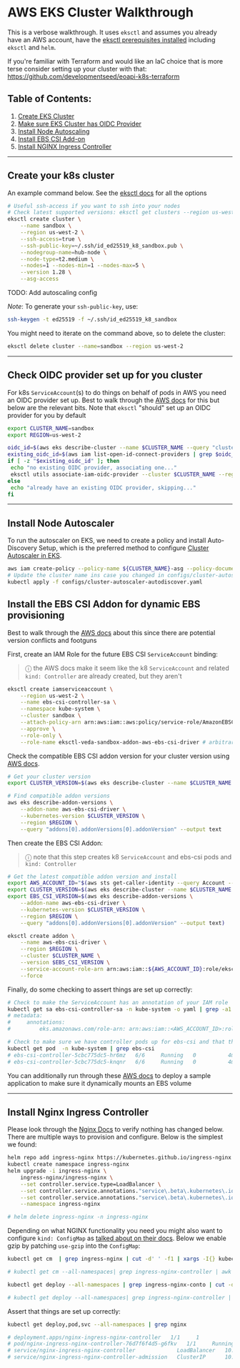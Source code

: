 # AWS EKS Cluster Walkthrough

This is a verbose walkthrough. It uses `eksctl` and assumes you already have an AWS account, have the [eksctl prerequisites installed](https://docs.aws.amazon.com/eks/latest/userguide/getting-started-eksctl.html) including `eksctl` and `helm`.

If you're familiar with Terraform and would like an IaC choice that is more terse consider setting up your cluster with that: https://github.com/developmentseed/eoapi-k8s-terraform


## Table of Contents:
1. [Create EKS Cluster](#create-cluster)
2. [Make sure EKS Cluster has OIDC Provider](#check-oidc)
3. [Install Node Autoscaling](#node-autoscaler)
4. [Install EBS CSI Add-on](#ebs-addon)
5. [Install NGINX Ingress Controller](#nginx-ingress)

---

## Create your k8s cluster <a name="create-cluster"></a>

An example command below. See the [eksctl docs](https://eksctl.io/usage/creating-and-managing-clusters/) for all the options

   ```sh
   # Useful ssh-access if you want to ssh into your nodes
   # Check latest supported versions: eksctl get clusters --region us-west-2
   eksctl create cluster \
       --name sandbox \
       --region us-west-2 \
       --ssh-access=true \
       --ssh-public-key=~/.ssh/id_ed25519_k8_sandbox.pub \
       --nodegroup-name=hub-node \
       --node-type=t2.medium \
       --nodes=1 --nodes-min=1 --nodes-max=5 \
       --version 1.28 \
       --asg-access
   ```

TODO:  Add autoscaling config

*Note*: To generate your `ssh-public-key`, use:

  ```sh
  ssh-keygen -t ed25519 -f ~/.ssh/id_ed25519_k8_sandbox
  ```


You might need to iterate on the command above, so to delete the cluster:

   ```sh
   eksctl delete cluster --name=sandbox --region us-west-2
   ```

---

## Check OIDC provider set up for you cluster <a name="check-oidc"></a>

For k8s `ServiceAccount`(s) to do things on behalf of pods in AWS you need an OIDC provider set up. Best to walk through
the [AWS docs](https://docs.aws.amazon.com/eks/latest/userguide/enable-iam-roles-for-service-accounts.html) for this
but below are the relevant bits. Note that `eksctl` "should" set up an OIDC provider for you by default

   ```sh
   export CLUSTER_NAME=sandbox
   export REGION=us-west-2

   oidc_id=$(aws eks describe-cluster --name $CLUSTER_NAME --query "cluster.identity.oidc.issuer" --output text | cut -d '/' -f 5)
   existing_oidc_id=$(aws iam list-open-id-connect-providers | grep $oidc_id | cut -d "/" -f4)
   if [ -z "$existing_oidc_id" ]; then
    echo "no existing OIDC provider, associating one..."
    eksctl utils associate-iam-oidc-provider --cluster $CLUSTER_NAME --region $REGION --approve
   else
    echo "already have an existing OIDC provider, skipping..."
   fi
   ```

---

## Install Node Autoscaler  <a name="node-autoscaler"></a>

To run the autoscaler on EKS, we need to create a policy and install Auto-Discovery Setup, which is the preferred method to configure [Cluster Autoscaler in EKS](https://github.com/kubernetes/autoscaler/blob/master/cluster-autoscaler/cloudprovider/aws/README.md#auto-discovery-setup).

   ```sh
   aws iam create-policy --policy-name ${CLUSTER_NAME}-asg --policy-document file://configs/aws-asg-policy.json
   # Update the cluster name ins case you changed in configs/cluster-autoscaler-autodiscover.yaml file
   kubectl apply -f configs/cluster-autoscaler-autodiscover.yaml
   ```

## Install the EBS CSI Addon for dynamic EBS provisioning <a name="ebs-addon"></a>

Best to walk through the [AWS docs](https://docs.aws.amazon.com/eks/latest/userguide/ebs-csi.html) about this
since there are potential version conflicts and footguns

First, create an IAM Role for the future EBS CSI `ServiceAccount` binding:

>  &#9432; the AWS docs make it seem like the k8 `ServiceAccount` and related `kind: Controller` are already created, but they aren't

   ```sh
   eksctl create iamserviceaccount \
       --region us-west-2 \
       --name ebs-csi-controller-sa \
       --namespace kube-system \
       --cluster sandbox \
       --attach-policy-arn arn:aws:iam::aws:policy/service-role/AmazonEBSCSIDriverPolicy \
       --approve \
       --role-only \
       --role-name eksctl-veda-sandbox-addon-aws-ebs-csi-driver # arbitrary, the naming is up to you
   ```

Check the compatible EBS CSI addon version for your cluster version using [AWS docs](https://docs.aws.amazon.com/eks/latest/userguide/managing-ebs-csi.html).

   ```sh
   # Get your cluster version
   export CLUSTER_VERSION=$(aws eks describe-cluster --name $CLUSTER_NAME --region $REGION --query "cluster.version" --output text)

   # Find compatible addon versions
   aws eks describe-addon-versions \
       --addon-name aws-ebs-csi-driver \
       --kubernetes-version $CLUSTER_VERSION \
       --region $REGION \
       --query "addons[0].addonVersions[0].addonVersion" --output text
   ```

Then create the EBS CSI Addon:

>  &#9432; note that this step creates k8 `ServiceAccount` and ebs-csi pods and `kind: Controller`

   ```sh
   # Get the latest compatible addon version and install
   export AWS_ACCOUNT_ID="$(aws sts get-caller-identity --query Account --output text)"
   export CLUSTER_VERSION=$(aws eks describe-cluster --name $CLUSTER_NAME --region $REGION --query "cluster.version" --output text)
   export EBS_CSI_VERSION=$(aws eks describe-addon-versions \
       --addon-name aws-ebs-csi-driver \
       --kubernetes-version $CLUSTER_VERSION \
       --region $REGION \
       --query "addons[0].addonVersions[0].addonVersion" --output text)

   eksctl create addon \
       --name aws-ebs-csi-driver \
       --region $REGION \
       --cluster $CLUSTER_NAME \
       --version $EBS_CSI_VERSION \
       --service-account-role-arn arn:aws:iam::${AWS_ACCOUNT_ID}:role/eksctl-veda-sandbox-addon-aws-ebs-csi-driver \
       --force
   ```

Finally, do some checking to assert things are set up correctly:

   ```sh
   # Check to make the ServiceAccount has an annotation of your IAM role
   kubectl get sa ebs-csi-controller-sa -n kube-system -o yaml | grep -a1 annotations
   # metadata:
   #     annotations:
   #         eks.amazonaws.com/role-arn: arn:aws:iam::<AWS_ACCOUNT_ID>:role/eksctl-veda-sandbox-addon-aws-ebs-csi-driver
   ```

   ```sh
   # Check to make sure we have controller pods up for ebs-csi and that they aren't in state `CrashLoopBack`
   kubectl get pod  -n kube-system | grep ebs-csi
   # ebs-csi-controller-5cbc775dc5-hr6mz   6/6     Running   0          4m51s
   # ebs-csi-controller-5cbc775dc5-knqnr   6/6     Running   0          4m51s
   ```

You can additionally run through these [AWS docs](https://docs.aws.amazon.com/eks/latest/userguide/ebs-sample-app.html) to deploy
a sample application to make sure it dynamically mounts an EBS volume

---

## Install Nginx Ingress Controller <a name="nginx-ingress"></a>

Please look through the [Nginx Docs](https://github.com/kubernetes/ingress-nginx) to verify nothing has changed below. There are multiple ways to provision and configure. Below is the simplest we found:

   ```sh
   helm repo add ingress-nginx https://kubernetes.github.io/ingress-nginx
   kubectl create namespace ingress-nginx
   helm upgrade -i ingress-nginx \
       ingress-nginx/ingress-nginx \
       --set controller.service.type=LoadBalancer \
       --set controller.service.annotations."service\.beta\.kubernetes\.io/aws-load-balancer-type"="nlb" \
       --set controller.service.annotations."service\.beta\.kubernetes\.io/aws-load-balancer-scheme"="internet-facing" \
       --namespace ingress-nginx

   # helm delete ingress-nginx -n ingress-nginx
   ```

Depending on what NGINX functionality you need you might also want to configure `kind: ConfigMap` as [talked about on their docs](https://kubernetes.github.io/ingress-nginx/user-guide/nginx-configuration/configmap/).
Below we enable gzip by patching `use-gzip` into the `ConfigMap`:

   ```sh
   kubectl get cm  | grep ingress-nginx | cut -d' ' -f1 | xargs -I{} kubectl patch cm/{} --type merge -p '{"data":{"use-gzip":"true"}}'

   # kubectl get cm --all-namespaces| grep ingress-nginx-controller | awk '{print $1 " " $2}' | while read ns cm; do kubectl patch cm -n $ns $cm --type merge -p '{"data":{"use-gzip":"true"}}'; done

   kubectl get deploy --all-namespaces | grep ingress-nginx-conto | cut -d' ' -f1 | xargs -I{} kubectl rollout restart deploy/{}

   # kubectl get deploy --all-namespaces| grep ingress-nginx-controller | awk '{print $1 " " $2}' | while read ns deploy; do kubectl rollout restart deploy/$deploy -n $ns; done
   ```

Assert that things are set up correctly:

   ```sh
   kubectl get deploy,pod,svc --all-namespaces | grep nginx

   # deployment.apps/nginx-ingress-nginx-controller   1/1     1            1           2d17h
   # pod/nginx-ingress-nginx-controller-76d7f6f4d5-g6fkv   1/1     Running   0          27h
   # service/nginx-ingress-nginx-controller             LoadBalancer   10.100.36.152    eoapi-k8s-553d3ea234b-3eef2e6e61e5d161.elb.us-west-1.amazonaws.com   80:30342/TCP,443:30742/TCP   2d17h
   # service/nginx-ingress-nginx-controller-admission   ClusterIP      10.100.34.22     <none>                                                                          443/TCP                      2d17h
   ```
